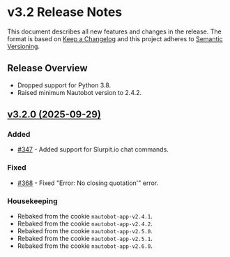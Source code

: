 <!-- markdownlint-disable MD024 -->
# v3.2 Release Notes

This document describes all new features and changes in the release. The format is based on [Keep a Changelog](https://keepachangelog.com/en/1.0.0/) and this project adheres to [Semantic Versioning](https://semver.org/spec/v2.0.0.html).

## Release Overview

- Dropped support for Python 3.8.
- Raised minimum Nautobot version to 2.4.2.

## [v3.2.0 (2025-09-29)](https://github.com/nautobot/nautobot-app-chatops/releases/tag/v3.2.0)

### Added

- [#347](https://github.com/nautobot/nautobot-app-chatops/issues/347) - Added support for Slurpit.io chat commands.

### Fixed

- [#368](https://github.com/nautobot/nautobot-app-chatops/issues/368) - Fixed "Error: No closing quotation'" error.

### Housekeeping

- Rebaked from the cookie `nautobot-app-v2.4.1`.
- Rebaked from the cookie `nautobot-app-v2.4.2`.
- Rebaked from the cookie `nautobot-app-v2.5.0`.
- Rebaked from the cookie `nautobot-app-v2.5.1`.
- Rebaked from the cookie `nautobot-app-v2.6.0`.
